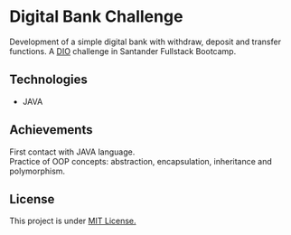 <h1>Digital Bank Challenge</h1>
<p>Development of a simple digital bank with withdraw, deposit and transfer functions. A <a href="https://web.dio.me/home" target="_blank">DIO</a> challenge in Santander Fullstack Bootcamp.</p>
<h2>Technologies</h2>
<ul><li>JAVA</li></ul>
<h2>Achievements</h2>
<p>First contact with JAVA language.<br>
Practice of OOP concepts: abstraction, encapsulation, inheritance and polymorphism.</p>
<h2>License</h2>
<p>This project is under <a href="https://github.com/marcelofgaraujo/dio_DigitalBank/blob/master/LICENSE">MIT License.</a></p>
